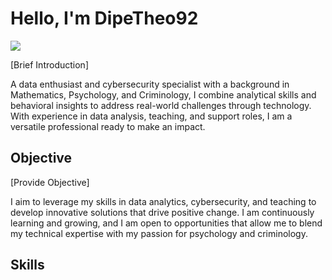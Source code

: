 # Hello, I'm DipeTheo92
<a href="https://www.linkedin.com/in/theo-mekoa-507271179"><img src="https://img.shields.io/badge/-LinkedIn-0072b1?&style=for-the-badge&logoColor=white" /></a>

[Brief Introduction]

A data enthusiast and cybersecurity specialist with a background in Mathematics, Psychology, and Criminology, I combine analytical skills and behavioral insights to address real-world challenges through technology. With experience in data analysis, teaching, and support roles, I am a versatile professional ready to make an impact.

## Objective
[Provide Objective]

I aim to leverage my skills in data analytics, cybersecurity, and teaching to develop innovative solutions that drive positive change. I am continuously learning and growing, and I am open to opportunities that allow me to blend my technical expertise with my passion for psychology and criminology.

## Skills
